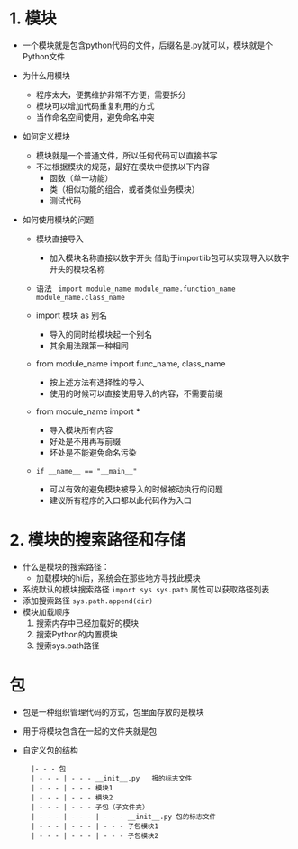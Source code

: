 # 1. 模块
- 一个模块就是包含python代码的文件，后缀名是.py就可以，模块就是个Python文件
- 为什么用模块
    - 程序太大，便携维护非常不方便，需要拆分
    - 模块可以增加代码重复利用的方式
    - 当作命名空间使用，避免命名冲突
- 如何定义模块
    - 模块就是一个普通文件，所以任何代码可以直接书写
    - 不过根据模块的规范，最好在模块中便携以下内容
        - 函数（单一功能）
        - 类（相似功能的组合，或者类似业务模块）
        - 测试代码

- 如何使用模块的问题
    - 模块直接导入
        - 加入模块名称直接以数字开头
                借助于importlib包可以实现导入以数字开头的模块名称
    - 语法
    `
        import module_name
        module_name.function_name
        module_name.class_name`
    - import 模块 as 别名
        - 导入的同时给模块起一个别名
        - 其余用法跟第一种相同
    
    - from module_name import func_name, class_name
        - 按上述方法有选择性的导入
        - 使用的时候可以直接使用导入的内容，不需要前缀
    - from mocule_name import *
        - 导入模块所有内容
        - 好处是不用再写前缀
        - 坏处是不能避免命名污染
    - `if __name__ == "__main__"`
        - 可以有效的避免模块被导入的时候被动执行的问题
        - 建议所有程序的入口都以此代码作为入口
        
# 2. 模块的搜索路径和存储
- 什么是模块的搜索路径：
    - 加载模块的hi后，系统会在那些地方寻找此模块
- 系统默认的模块搜索路径
    `import sys
        sys.path` 属性可以获取路径列表
- 添加搜索路径
           `sys.path.append(dir)`  
- 模块加载顺序
    1. 搜索内存中已经加载好的模块
    2. 搜索Python的内置模块
    3. 搜索sys.path路径
    
# 包
- 包是一种组织管理代码的方式，包里面存放的是模块
- 用于将模块包含在一起的文件夹就是包
- 自定义包的结构


        |- - - 包
        | - - - | - - - __init__.py   报的标志文件
        | - - - | - - - 模块1
        | - - - | - - - 模块2
        | - - - | - - - 子包（子文件夹）
        | - - - | - - - | - - - __init__.py 包的标志文件
        | - - - | - - - | - - - 子包模块1
        | - - - | - - - | - - - 子包模块2
        